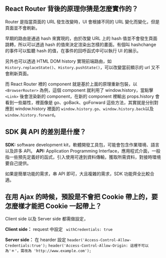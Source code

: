 ## React Router 背後的原理你猜是怎麼實作的？
Router 是指當頁面的 URL 發生改變時，UI 會根據不同的 URL 變化而變化，但是頁面並不會刷新。

早期的路由是通過 hash 來實現的，由於改變 URL 上的 hash 值並不會發生頁面跳轉，所以可以透過 hash 的值來決定渲染出怎樣的畫面。有個叫 hashchange 的事件可以監聽 hash 的值，在事件的回呼函式中可以執行 UI 的展示。

另外也可以透過 HTML DOM history 實現前端路由，如 `History.replaceState()`、`History.pushState()`，可以改變當前顯示的 url 又不會刷新頁面。

而 React Router 裡的 component 就是基於上面的原理重新包裝，以 `<BrowserRouter>` 為例，這個 component 就利用了 window.history，當點擊 `<Link>` 後會渲染新的 component，在新的 component 裡輸出 props.history 會看到一些屬性，裡面像是 go、goBack、goForward 這些方法，其實就是分别對應到 window.history 裡面的 `window.history.go`、`window.history.back`以及 `window.history.forward`。

## SDK 與 API 的差別是什麼？
**SDK:**  software development kit，軟體開發工具包，可能會包含作業環境、語言以及許多 API。
**API:**  Application Programming Interface，應用程式介面，一般指一些預先定義好的函式，引入使用可達到資料傳輸，獲取所需資料，對接時環境要自己提供。

如果是簡單功能的需求，串 API 即可，大且複雜的需求，SDK 功能齊全比較合適。

## 在用 Ajax 的時候，預設是不會把 Cookie 帶上的，要怎麼樣才能把 Cookie 一起帶上？

Client side 以及 Server side 都需做設定，

**Client side：**
request 中設定 ` withCredentials: true`

**Server side：**
在 hearder 設定 
`header('Access-Control-Allow-Credentials:true');`
`header('Access-Control-Allow-Origin: 這裡不可以為'＊'，需改為 'http://www.example.com');`  


